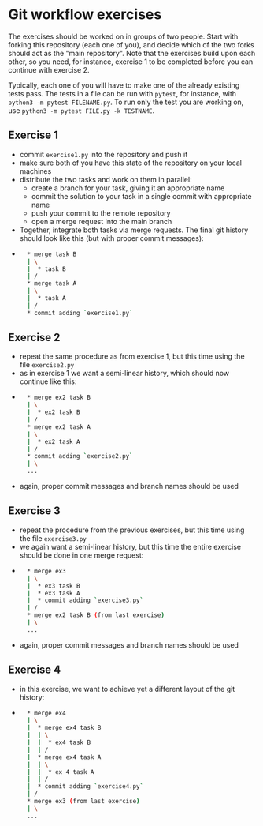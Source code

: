 Git workflow exercises
=======================

The exercises should be worked on in groups of two people.
Start with forking this repository (each one of you), and decide which of the two
forks should act as the "main repository". Note that the exercises
build upon each other, so you need, for instance, exercise 1 to be completed before
you can continue with exercise 2.

Typically, each one of you will have to make one of the already existing tests pass. 
The tests in a file can be run with `pytest`, for instance, with `python3 -m pytest FILENAME.py`.
To run only the test you are working on, use `python3 -m pytest FILE.py -k TESTNAME`.


## Exercise 1

- commit `exercise1.py` into the repository and push it
- make sure both of you have this state of the repository on your local machines
- distribute the two tasks and work on them in parallel:
  - create a branch for your task, giving it an appropriate name
  - commit the solution to your task in a single commit with appropriate name
  - push your commit to the remote repository
  - open a merge request into the main branch
- Together, integrate both tasks via merge requests. The final git history should look like this (but with proper commit messages):
- ```sh
    * merge task B
    | \
    |  * task B
    | /
    * merge task A
    | \
    |  * task A
    | /
    * commit adding `exercise1.py`
    ```


## Exercise 2

- repeat the same procedure as from exercise 1, but this time using the file `exercise2.py`
- as in exercise 1 we want a semi-linear history, which should now continue like this:
- ```sh
    * merge ex2 task B
    | \
    |  * ex2 task B
    | /
    * merge ex2 task A
    | \
    |  * ex2 task A
    | /
    * commit adding `exercise2.py`
    | \
    ...
    ```
- again, proper commit messages and branch names should be used


## Exercise 3

- repeat the procedure from the previous exercises, but this time using the file `exercise3.py`
- we again want a semi-linear history, but this time the entire exercise should be done in one merge request:
- ```sh
    * merge ex3
    | \
    |  * ex3 task B
    |  * ex3 task A
    |  * commit adding `exercise3.py`
    | /
    * merge ex2 task B (from last exercise)
    | \
    ...
    ```
- again, proper commit messages and branch names should be used


## Exercise 4

- in this exercise, we want to achieve yet a different layout of the git history:
- ```sh
    * merge ex4
    | \
    |  * merge ex4 task B
    |  | \
    |  |  * ex4 task B
    |  | /
    |  * merge ex4 task A
    |  | \
    |  |  * ex 4 task A
    |  | /
    |  * commit adding `exercise4.py`
    | /
    * merge ex3 (from last exercise)
    | \
    ...
    ```
